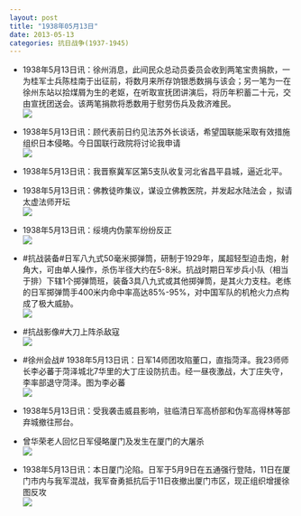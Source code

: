 ```yaml
---
layout: post
title: "1938年05月13日"
date: 2013-05-13
categories: 抗日战争(1937-1945)
---
```


<meta name="referrer" content="no-referrer" />

- 1938年5月13日讯：徐州消息，此间民众总动员委员会收到两笔宝贵捐款，一为桂军士兵陈桂南于出征前，将数月来所存饷银悉数捐与该会；另一笔为一在徐州东站以拾煤屑为生的老妪，在听取宣抚团讲演后，将历年积蓄二十元，交由宣抚团送会。该两笔捐款将悉数用于慰劳伤兵及救济难民。 <br/><img src="https://ww1.sinaimg.cn/large/aca367d8jw1e4n0n58wjfj20c10qtq50.jpg" />

- 1938年5月13日讯：顾代表前日约见法苏外长谈话，希望国联能采取有效措施组织日本侵略。今日国联行政院将讨论我申请 <br/><img src="https://ww4.sinaimg.cn/large/aca367d8jw1e4myxhm318j20a20nq75l.jpg" />

- 1938年5月13日讯：我晋察冀军区第5支队收复河北省昌平县城，逼近北平。 

- 1938年5月13日讯：佛教徒昨集议，谋设立佛教医院，并发起水陆法会 ，拟请太虚法师开坛 <br/><img src="https://ww4.sinaimg.cn/large/aca367d8jw1e4ml1bbi3uj20a40qt402.jpg" />

- 1938年5月13日讯：绥境内伪蒙军纷纷反正 <br/><img src="https://ww4.sinaimg.cn/large/aca367d8jw1e4mk60nxyfj207e04v74j.jpg" />

- #抗战装备#日军八九式50毫米掷弹筒，研制于1929年，属超轻型迫击炮，射角大，可由单人操作，杀伤半径大约在5-8米。抗战时期日军步兵小队（相当于排）下辖1个掷弹筒班，装备3具八九式或其他掷弹筒，是其火力支柱。老练的日军掷弹筒手400米内命中率高达85%-95%，对中国军队的机枪火力点构成了极大威胁。 <br/><img src="https://ww1.sinaimg.cn/large/aca367d8jw1e4mjbgx1duj20c10gymyk.jpg" />

- #抗战影像#大刀上阵杀敌寇 <br/><img src="https://ww2.sinaimg.cn/large/aca367d8jw1e4mga2hbbfj20m10gsn11.jpg" />

- #徐州会战# 1938年5月13日讯：日军14师团攻陷董口，直指菏泽。我23师师长李必蕃于菏泽城北7华里的大丁庄设防抗击。经一昼夜激战，大丁庄失守，李率部退守菏泽。图为李必蕃 <br/><img src="https://ww3.sinaimg.cn/large/aca367d8jw1e4me3t4kx1j205i07yjrm.jpg" />

- 1938年5月13日讯：受我袭击威县影响，驻临清日军高桥部和伪军高得林等部弃城撤往邢台。 

- 曾华荣老人回忆日军侵略厦门及发生在厦门的大屠杀 <br/><img src="https://ww1.sinaimg.cn/large/aca367d8jw1e4mbia193oj20c819ywli.jpg" />

- 1938年5月13日讯：本日厦门沦陷。日军于5月9日在五通强行登陆，11日在厦门市内与我军混战，我军奋勇抵抗后于11日夜撤出厦门市区，现正组织增援徐图反攻 <br/><img src="https://ww1.sinaimg.cn/large/aca367d8jw1e4mamwruosj20c11qh78t.jpg" />

